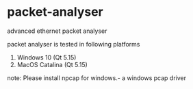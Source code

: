 # packet-analyser
advanced ethernet packet analyser

packet analyser is tested in following platforms

1. Windows 10 (Qt 5.15)
2. MacOS Catalina (Qt 5.15)

note:
Please install npcap for windows.- a windows pcap driver
